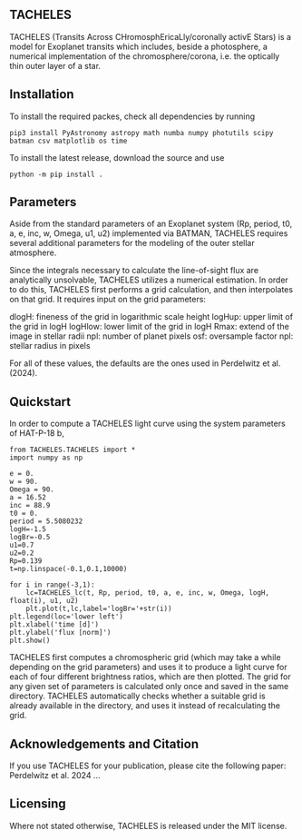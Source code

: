 ## TACHELES

  TACHELES (Transits Across CHromosphEricaLly/coronally activE Stars) is a model for Exoplanet transits which includes, beside a photosphere, a numerical implementation of the chromosphere/corona, i.e. the optically thin outer layer of a star.

Installation
------------
  To install the required packes, check all dependencies by running


    pip3 install PyAstronomy astropy math numba numpy photutils scipy batman csv matplotlib os time

  To install the latest release, download the source and use
  
    python -m pip install .
    
Parameters
-----------
Aside from the standard parameters of an Exoplanet system (Rp, period, t0, a, e, inc, w, Omega, u1, u2) implemented via BATMAN, TACHELES requires several additional parameters for the modeling of the outer stellar atmosphere. 

Since the integrals necessary to calculate the line-of-sight flux are analytically unsolvable, TACHELES utilizes a numerical estimation. 
In order to do this, TACHELES first performs a grid calculation, and then interpolates on that grid. It requires input on the grid parameters:

dlogH: fineness of the grid in logarithmic scale height
logHup: upper limit of the grid in logH
logHlow: lower limit of the grid in logH
Rmax: extend of the image in stellar radii
npl: number of planet pixels
osf: oversample factor
npl: stellar radius in pixels

For all of these values, the defaults are the ones used in Perdelwitz et al. (2024).

Quickstart
-----------
In order to compute a TACHELES light curve using the system parameters of HAT-P-18 b, 

	from TACHELES.TACHELES import *
	import numpy as np

	e = 0.
	w = 90.
	Omega = 90.
	a = 16.52
	inc = 88.9
	t0 = 0.
	period = 5.5080232
	logH=-1.5
	logBr=-0.5
	u1=0.7
	u2=0.2
	Rp=0.139
	t=np.linspace(-0.1,0.1,10000)

	for i in range(-3,1):
		lc=TACHELES_lc(t, Rp, period, t0, a, e, inc, w, Omega, logH, float(i), u1, u2)
		plt.plot(t,lc,label='logBr='+str(i))
	plt.legend(loc='lower left')
	plt.xlabel('time [d]')
	plt.ylabel('flux [norm]')
	plt.show()


TACHELES first computes a chromospheric grid (which may take a while depending on the grid parameters) and uses it to produce a light curve for each of four different brightness ratios, which are then plotted.
The grid for any given set of parameters is calculated only once and saved in the same directory. TACHELES automatically checks whether a suitable grid is already available in the directory, and uses it instead of recalculating the grid.


Acknowledgements and Citation
-----------------------------
If you use TACHELES for your publication, please cite the following paper:
Perdelwitz et al. 2024 ...

Licensing
---------

  Where not stated otherwise, TACHELES is released under the
  MIT license.
